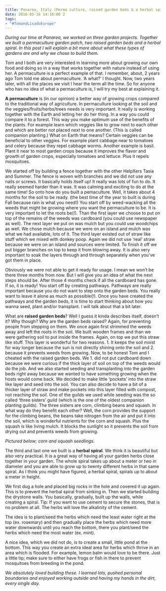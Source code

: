 ```yaml
---
title: Panarea, Italy (Perma culture, raised garden beds & a herbal spiral)
date: 2016-05-16 14:16:00 Z
tags:
- "#TomandLisadoEurope"
---
```


*During our time at Panarea, we worked on three garden projects. Together we built a permaculture garden patch, two raised garden beds and a herbal spiral. In this post I will explain a bit more about what these types of gardens are and why we chose to build them.*
<!--more-->
Tom and I both are very interested in learning more about growing our own food and doing so in a way that works together with nature instead of using her. A permaculture is a perfect example of that. I remember, about, 2 years ago Tom told me about permaculture. ‘A what?’ I thought. Now, two years later, with all the places we visit I hear the term all the time. So for anyone who has no idea of what a permaculture is, I will try my best at explaining it.

**A permaculture** is (in our opinion) a better way of growing crops compared to the traditional way of agriculture. In permaculture looking at the soil and the veggies/fruits/herbs/trees needs is very important. It really is working together with the Earth and letting her do her thing. In a way you could compare it to a forest. This way you make optimum use of the benefits of the plants. For example learn which veggies like to grow next to each other and which are better not placed next to one another. (This is called companion planting.) What on Earth that means? Certain veggies can be beneficial to other veggies. For example plant cabbage near to tomatoes and celery because they repel cabbage worms. Another example is basil. Plant it near to most garden crops because it improves the flavor and growth of garden crops, especially tomatoes and lettuce. Plus it repels mosquitoes.

We started off by building a fence together with the other HelpXers Tasia and Summer. The fence is woven with branches and we did not use any nails or screws. It basically holds itself up! It really was lots of fun to do. It really seemed harder than it was. It was calming and exciting to do at the same time! So onto how do you built a pemaculture. Well, it takes about 4 months for the soil to be ready. (the best time of the year to built is during Fall because rain is what you need!) You start off by weed-wacking all the weeds that might be growing where you want the permaculture to be. It is very important to let the roots be(!). Than the first layer we choose to put on top of the remains of the weeds was cardboard (you could use newspaper as well). The next layer we put on was mulch but you could use woodchips as well. We chose mulch because we were on an island and mulch was what we had available, lots of it. The third layer existed out of straw like stuff which we mixed with donkey poop. Again we did not use ‘real’ straw because we were on an island and sources were limited. To finish it off we put bigger branches on top to keep it from blowing away. It is also very important to soak the layers through and through separately when you’ve got them in place.

Obviously we were not able to get it ready for usage. I mean we won’t be there three months from now. But I will give you an idea of what the next steps should be. After those 4 months check if all the cardboard has gone. If so, it is ready! You start off by creating pathways. Pathways are really important because you do not want to step onto the garden beds. You really want to leave it alone as much as possible(!). Once you have created the pathways and the garden beds, it is time to start thinking about how you wanna seed, plant and/or transplant. I will talk about that a bit later.

What are **raised garden beds**? Well I guess it kinda describes itself, doesn’t it? Why though? Why are the garden beds raised? Again, for preventing people from stepping on them. We once again first strimmed the weeds away and left the roots in the soil. We built wooden frames and than we were gathering soil to put inside the frames. Again, on top we put this straw like stuff. This layer is wonderful for two reasons. 1. It keeps the soil moist for way longer because the sun is not directly shining onto the soil and 2. because it prevents weeds from growing. Now, to be honest Tom and I cheated with the raised garden beds. We 1. did not put cardboard down because we were curious if the thick layer of soil on top of the weeds would do the job. And we also started seeding and transplanting into the garden beds right away because we wanted to have something growing when the hosts would come back. We decided to make little ‘pockets’ into the straw like layer and seed into the soil. You can also decide to have a bit of a thicker layer of straw and make pockets into this layer filled with compost, not reaching the soil. One of the guilds we used while seeding was the so called ‘three sisters’ guild (which is the one of the oldest companion planting guilds). The three sisters are corn, climbing beans and squash. In what way do they benefit each other? Well, the corn provides the support for the climbing beans, the beans take nitrogen from the air and put it into the soil, which is wonderful nutrients for the corn and squash. Plus the squash is like living mulch. It blocks the sunlight so it prevents the soil from drying out and prevents weeds from growing.

*Pictured below; corn and squash seedlings.*

The third and last one we built is a **herbal spiral**. We think it is beautiful but also very practical. It is a great way of having all your garden herbs close together in your garden. The whole spiral takes up about a meter or two in diameter and you are able to grow up to twenty different herbs in that same spiral. As I think you might have figured, a herbal spiral, spirals up to about a meter in height.

We first dug a hole and placed big rocks in the hole and covered it up again. This is to prevent the herbal spiral from sinking in. Then we started building the drystone walls. You basically, gradually, built up the walls, while creating a spiral.
Tip: If you want to use cement to secure the stones, that is no problem at all. The herbs will love the alkalinity of the cement.

The idea is to plant/seed the herbs which need the least water right at the top (ex. rosemary) and then gradually place the herbs which need more water downwards until you reach the bottom, there you plant/seed the herbs which need the most water (ex. mint).

A nice idea, which we did not do, is to create a small, little pond at the bottom. This way you create an extra ideal area for herbs which thrive in an area which is flooded. For example, lemon balm would love to be there. Just a little tip; make sure to either have frogs or fish in there to prevent mosquitoes from breeding in the pond.

*We absolutely loved building these. I learned lots, pushed personal boundaries and enjoyed working outside and having my hands in the dirt, every single day.*